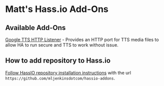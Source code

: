 Matt's Hass.io Add-Ons
======

Available Add-Ons
------
[Google TTS HTTP Listener](https://github.com/mljenkinsdotcom/hassio-addons/tree/master/google-tts-http-listener) - Provides an HTTP port for TTS media files to allow HA to run secure and TTS to work without issue. 

How to add repository to Hass.io
------
[Follow HassIO repository installation instructions](https://home-assistant.io/hassio/installing_third_party_addons/) with the url `https://github.com/mljenkinsdotcom/hassio-addons`.

